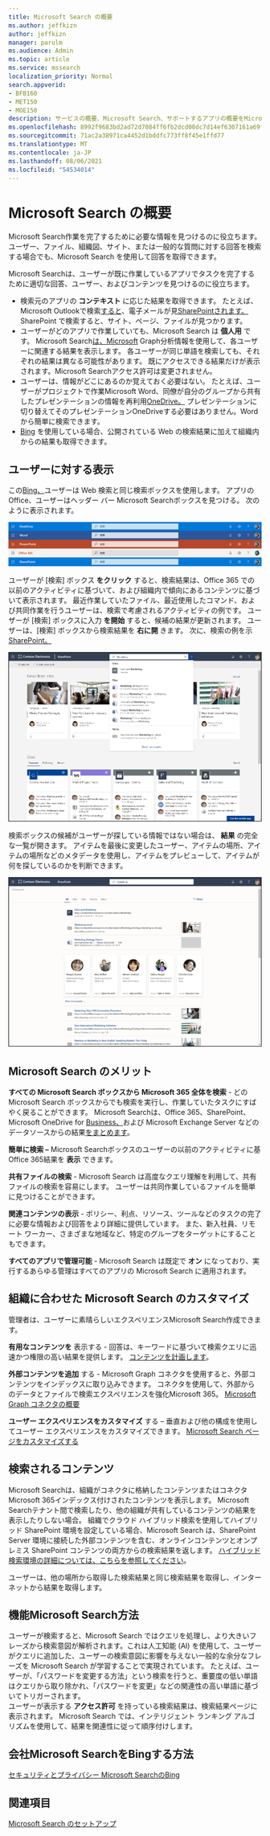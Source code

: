 ```yaml
---
title: Microsoft Search の概要
ms.author: jeffkizn
author: jeffkizn
manager: parulm
ms.audience: Admin
ms.topic: article
ms.service: mssearch
localization_priority: Normal
search.appverid:
- BFB160
- MET150
- MOE150
description: サービスの概要、Microsoft Search、サポートするアプリの概要をMicrosoft Search。
ms.openlocfilehash: 8992f9683bd2ad72d7084ff6fb2dcd08dc7d14ef6307161a69f7b54d6d150bd6
ms.sourcegitcommit: 71ac2a38971ca4452d1bddfc773ff8f45e1ffd77
ms.translationtype: MT
ms.contentlocale: ja-JP
ms.lasthandoff: 08/06/2021
ms.locfileid: "54534014"
---
```

# <a name="overview-of-microsoft-search"></a>Microsoft Search の概要

Microsoft Search作業を完了するために必要な情報を見つけるのに役立ちます。 ユーザー、ファイル、組織図、サイト、または一般的な質問に対する回答を検索する場合でも、Microsoft Search を使用して回答を取得できます。

Microsoft Searchは、ユーザーが既に作業しているアプリでタスクを完了するために適切な回答、ユーザー、およびコンテンツを見つけるのに役立ちます。

- 検索元のアプリの **コンテキスト** に応じた結果を取得できます。 たとえば、Microsoft Outlookで検索[すると](https://www.microsoft.com/outlook)、電子メールが見[SharePointされます。](http://sharepoint.com/) SharePoint で検索すると、サイト、ページ、ファイルが見つかります。
- ユーザーがどのアプリで作業していても、Microsoft Search は **個人用** です。 Microsoft Search[は、Microsoft](https://developer.microsoft.com/graph/) Graph分析情報を使用して、各ユーザーに関連する結果を表示します。 各ユーザーが同じ単語を検索しても、それぞれの結果は異なる可能性があります。 既にアクセスできる結果だけが表示されます。Microsoft Searchアクセス許可は変更されません。
- ユーザーは、情報がどこにあるのか覚えておく必要はない。 たとえば、ユーザーがプロジェクトで作業Microsoft Word、同僚が自分のグループから共有したプレゼンテーションの情報を再利用[OneDrive。](https://onedrive.live.com/about/) [](https://products.office.com/word) プレゼンテーションに切り替えてそのプレゼンテーションOneDriveする必要はありません。Word から簡単に検索できます。
- [Bing](https://bing.com) を使用している場合、公開されている Web の検索結果に加えて組織内からの結果も取得できます。

## <a name="what-users-see"></a>ユーザーに対する表示

この[Bing、](https://bing.com)ユーザーは Web 検索と同じ検索ボックスを使用します。 アプリのOffice、ユーザーはヘッダー バー Microsoft Searchボックスを見つける。 次のように表示されます。

![ヘッダー バーに Microsoft Search ボックスが表示されているアプリ ウィンドウのスクリーン ショット](media/Headings_520.png)

ユーザーが [検索] ボックス **をクリック** すると、検索結果は、Office 365 での以前のアクティビティに基づいて、および組織内で傾向にあるコンテンツに基づいて表示されます。 最近作業していたファイル、最近使用したコマンド、および共同作業を行うユーザーは、検索で考慮されるアクティビティの例です。 ユーザーが [検索] ボックスに入力 **を開始** すると、候補の結果が更新されます。 ユーザーは、[検索] ボックスから検索結果を **右に開** きます。 次に、検索の例を示[SharePoint。](http://sharepoint.com/)

![クエリと候補の検索結果が表示されている Microsoft Search ボックスのスクリーンショット](media/SERP_text_520.png)

検索ボックスの候補がユーザーが探している情報ではない場合は、 **結果** の完全な一覧が開きます。 アイテムを最後に変更したユーザー、アイテムの場所、アイテムの場所などのメタデータを使用し、アイテムをプレビューして、アイテムが何を探しているのかを判断できます。

![Microsoft Search の結果ページのスクリーンショット](media/search_box.png)

## <a name="benefits-of-microsoft-search"></a>Microsoft Search のメリット

**すべての Microsoft Search ボックスから Microsoft 365 全体を検索** - どの Microsoft Search ボックスからでも検索を実行し、作業していたタスクにすばやく戻ることができます。 Microsoft Searchは、Office 365、SharePoint、Microsoft OneDrive for [Business、](https://onedrive.live.com/about/business/)および Microsoft Exchange Server などのデータ[](http://sharepoint.com/)ソースからの結果[をまとめます](https://products.office.com/exchange/microsoft-exchange-server)。

**簡単に検索 –** Microsoft Searchボックスのユーザーの以前のアクティビティに基Office 365結果を **表示** できます。

**共有ファイルの検索** - Microsoft Search は高度なクエリ理解を利用して、共有ファイルの検索を容易にします。 ユーザーは共同作業しているファイルを簡単に見つけることができます。

**関連コンテンツの表示** - ポリシー、利点、リソース、ツールなどのタスクの完了に必要な情報および回答をより詳細に提供しています。 また、新入社員、リモート ワーカー、さまざまな地域など、特定のグループをターゲットにすることもできます。

**すべてのアプリで管理可能** - Microsoft Search は既定で **オン** になっており、実行するあらゆる管理はすべてのアプリの Microsoft Search に適用されます。

## <a name="tailoring-microsoft-search-to-your-organization"></a>組織に合わせた Microsoft Search のカスタマイズ

管理者は、ユーザーに素晴らしいエクスペリエンスMicrosoft Search作成できます。

**有用なコンテンツを** 表示する - 回答は、キーワードに基づいて検索クエリに迅速かつ権限の高い結果を提供します。 [コンテンツを計画します](plan-your-content.md)。

**外部コンテンツを追加** する - Microsoft Graph コネクタを使用すると、外部コンテンツをインデックスに取り込みできます。 コネクタを使用して、外部からのデータとファイルで検索エクスペリエンスを強化Microsoft 365。 [Microsoft Graph コネクタの概要](connectors-overview.md)

**ユーザー エクスペリエンスをカスタマイズ** する – 垂直および他の構成を使用してユーザー エクスペリエンスをカスタマイズできます。 [Microsoft Search ページをカスタマイズする](customize-search-page.md)

## <a name="what-content-is-searched"></a>検索されるコンテンツ

Microsoft Searchは、組織がコネクタに格納したコンテンツまたはコネクタMicrosoft 365インデックス付けされたコンテンツを表示します。 Microsoft Searchテナント間で検索したり、他の組織が共有しているコンテンツの結果を表示したりしない場合。 組織でクラウド ハイブリッド検索を使用してハイブリッド SharePoint 環境を設定している場合、Microsoft Search は、SharePoint Server 環境に接続した外部コンテンツを含む、オンラインコンテンツとオンプレミス SharePoint コンテンツの両方からの検索結果を返します。 [ハイブリッド検索環境の詳細については、こちらを参照してください](/sharepoint/hybrid/learn-about-cloud-hybrid-search-for-sharepoint)。

ユーザーは、他の場所から取得した検索結果と同じ検索結果を取得し、インターネットから結果を取得します。

## <a name="how-microsoft-search-works"></a>機能Microsoft Search方法

ユーザーが検索すると、Microsoft Search ではクエリを処理し、より大きいフレーズから検索意図が解析されます。これは人工知能 (AI) を使用して、ユーザーがクエリに追加した、ユーザーの検索意図に影響を与えない一般的な余分なフレーズを Microsoft Search が学習することで実現されています。 たとえば、ユーザーが、「パスワードを変更する方法」という検索を行うと、重要度の低い単語はクエリから取り除かれ、「パスワードを変更」などの関連性の高い単語に基づいてトリガーされます。  
ユーザーが表示する **アクセス許可** を持っている検索結果は、検索結果ページに表示されます。 Microsoft Search では、インテリジェント ランキング アルゴリズムを使用して、結果を関連性に従って順序付けします。

## <a name="how-microsoft-search-in-bing-protects-your-company-data"></a>会社Microsoft SearchをBingする方法

[セキュリティとプライバシー Microsoft SearchのBing](security-for-search.md)

## <a name="see-also"></a>関連項目

[Microsoft Search のセットアップ](setup-microsoft-search.md)